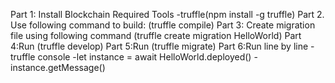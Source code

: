 Part 1: Install Blockchain Required Tools
-truffle(npm install -g truffle)
Part 2. Use following command to build:
(truffle compile)
Part 3: Create migration file using following command
(truffle create migration HelloWorld)
Part 4:Run
(truffle develop)
Part 5:Run
(truffle migrate)
Part 6:Run line by line
-truffle console
-let instance = await HelloWorld.deployed()
-instance.getMessage()


